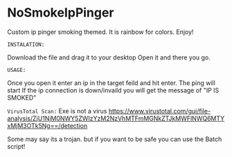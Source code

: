 # NoSmokeIpPinger
Custom ip pinger smoking themed.
It is rainbow for colors.
Enjoy!


`INSTALATION:`

Download the file and drag it to your desktop
Open it and there you go.

`USAGE:`

Once you open it enter an ip in the target feild and hit enter. 
The ping will start
If the ip connection is down/invaild you will get the message of "IP IS SMOKED"


`VirusTotal Scan:`
Exe is not a virus
https://www.virustotal.com/gui/file-analysis/ZjU1NjM0NWY5ZWIzYzM2NzVhMTFmMGNkZTJkMWFlNWQ6MTYxMjM3OTk5Ng==/detection

Some may say its a trojan. but if you want to be safe you can use the Batch script!
